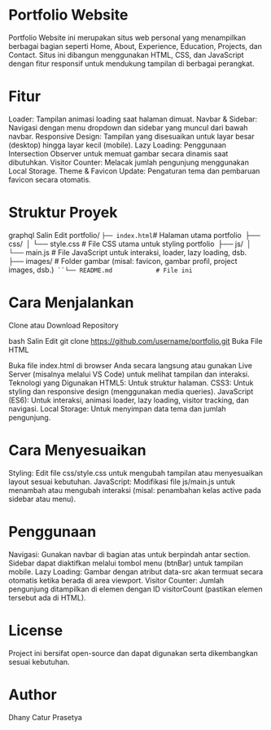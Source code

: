 
# Portfolio Website
Portfolio Website ini merupakan situs web personal yang menampilkan berbagai bagian seperti Home, About, Experience, Education, Projects, dan Contact. Situs ini dibangun menggunakan HTML, CSS, dan JavaScript dengan fitur responsif untuk mendukung tampilan di berbagai perangkat.

# Fitur
Loader: Tampilan animasi loading saat halaman dimuat.
Navbar & Sidebar: Navigasi dengan menu dropdown dan sidebar yang muncul dari bawah navbar.
Responsive Design: Tampilan yang disesuaikan untuk layar besar (desktop) hingga layar kecil (mobile).
Lazy Loading: Penggunaan Intersection Observer untuk memuat gambar secara dinamis saat dibutuhkan.
Visitor Counter: Melacak jumlah pengunjung menggunakan Local Storage.
Theme & Favicon Update: Pengaturan tema dan pembaruan favicon secara otomatis.

# Struktur Proyek
graphql
Salin
Edit
portfolio/
```├── index.html```# Halaman utama portfolio```
```├── css/```
```│   └── style.css        # File CSS utama untuk styling portfolio```
```├── js/```
```│   └── main.js          # File JavaScript untuk interaksi, loader, lazy loading, dsb.```
```├── images/              # Folder gambar (misal: favicon, gambar profil, project images, dsb.)```
``└── README.md            # File ini```

# Cara Menjalankan
Clone atau Download Repository

bash
Salin
Edit
git clone https://github.com/username/portfolio.git
Buka File HTML

Buka file index.html di browser Anda secara langsung atau gunakan Live Server (misalnya melalui VS Code) untuk melihat tampilan dan interaksi.
Teknologi yang Digunakan
HTML5: Untuk struktur halaman.
CSS3: Untuk styling dan responsive design (menggunakan media queries).
JavaScript (ES6): Untuk interaksi, animasi loader, lazy loading, visitor tracking, dan navigasi.
Local Storage: Untuk menyimpan data tema dan jumlah pengunjung.

# Cara Menyesuaikan
Styling: Edit file css/style.css untuk mengubah tampilan atau menyesuaikan layout sesuai kebutuhan.
JavaScript: Modifikasi file js/main.js untuk menambah atau mengubah interaksi (misal: penambahan kelas active pada sidebar atau menu).

# Penggunaan
Navigasi: Gunakan navbar di bagian atas untuk berpindah antar section. Sidebar dapat diaktifkan melalui tombol menu (btnBar) untuk tampilan mobile.
Lazy Loading: Gambar dengan atribut data-src akan termuat secara otomatis ketika berada di area viewport.
Visitor Counter: Jumlah pengunjung ditampilkan di elemen dengan ID visitorCount (pastikan elemen tersebut ada di HTML).
# License
Project ini bersifat open-source dan dapat digunakan serta dikembangkan sesuai kebutuhan.

# Author
 Dhany Catur Prasetya 
